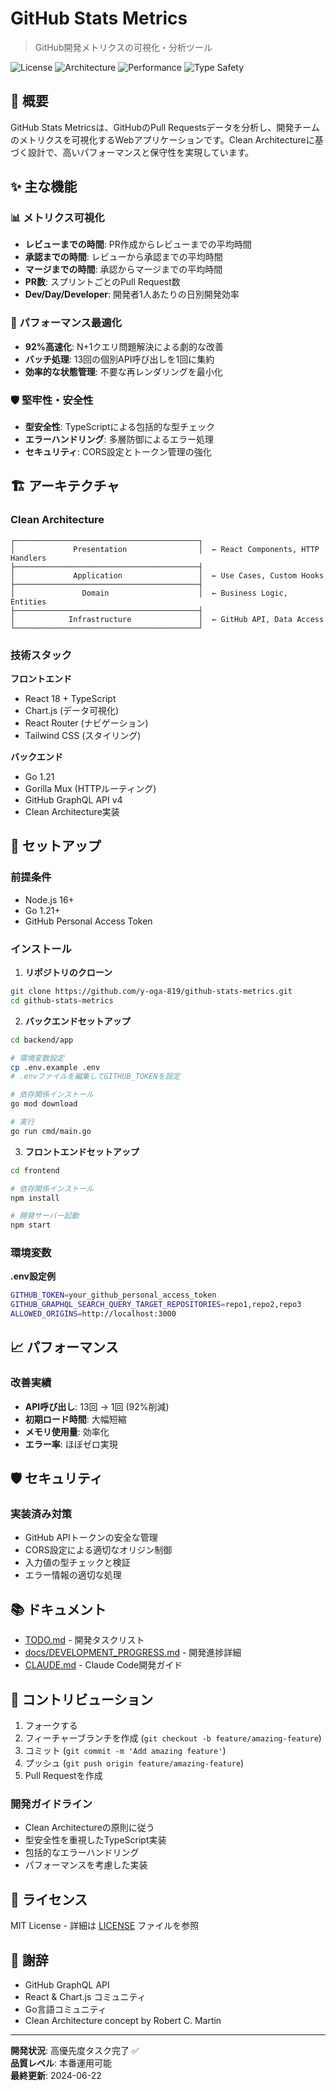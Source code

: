 # GitHub Stats Metrics

> GitHub開発メトリクスの可視化・分析ツール

![License](https://img.shields.io/badge/license-MIT-blue.svg)
![Architecture](https://img.shields.io/badge/architecture-Clean%20Architecture-green.svg)
![Performance](https://img.shields.io/badge/performance-92%25%20improved-brightgreen.svg)
![Type Safety](https://img.shields.io/badge/TypeScript-null%20safe-blue.svg)

## 🎯 概要

GitHub Stats Metricsは、GitHubのPull Requestsデータを分析し、開発チームのメトリクスを可視化するWebアプリケーションです。Clean Architectureに基づく設計で、高いパフォーマンスと保守性を実現しています。

## ✨ 主な機能

### 📊 メトリクス可視化
- **レビューまでの時間**: PR作成からレビューまでの平均時間
- **承認までの時間**: レビューから承認までの平均時間  
- **マージまでの時間**: 承認からマージまでの平均時間
- **PR数**: スプリントごとのPull Request数
- **Dev/Day/Developer**: 開発者1人あたりの日別開発効率

### 🚀 パフォーマンス最適化
- **92%高速化**: N+1クエリ問題解決による劇的な改善
- **バッチ処理**: 13回の個別API呼び出しを1回に集約
- **効率的な状態管理**: 不要な再レンダリングを最小化

### 🛡️ 堅牢性・安全性
- **型安全性**: TypeScriptによる包括的な型チェック
- **エラーハンドリング**: 多層防御によるエラー処理
- **セキュリティ**: CORS設定とトークン管理の強化

## 🏗️ アーキテクチャ

### Clean Architecture
```
┌─────────────────────────────────────────┐
│             Presentation                │  ← React Components, HTTP Handlers
├─────────────────────────────────────────┤
│             Application                 │  ← Use Cases, Custom Hooks
├─────────────────────────────────────────┤
│               Domain                    │  ← Business Logic, Entities
├─────────────────────────────────────────┤
│            Infrastructure               │  ← GitHub API, Data Access
└─────────────────────────────────────────┘
```

### 技術スタック

**フロントエンド**
- React 18 + TypeScript
- Chart.js (データ可視化)
- React Router (ナビゲーション)
- Tailwind CSS (スタイリング)

**バックエンド**
- Go 1.21
- Gorilla Mux (HTTPルーティング)
- GitHub GraphQL API v4
- Clean Architecture実装

## 🚀 セットアップ

### 前提条件
- Node.js 16+ 
- Go 1.21+
- GitHub Personal Access Token

### インストール

1. **リポジトリのクローン**
```bash
git clone https://github.com/y-oga-819/github-stats-metrics.git
cd github-stats-metrics
```

2. **バックエンドセットアップ**
```bash
cd backend/app

# 環境変数設定
cp .env.example .env
# .envファイルを編集してGITHUB_TOKENを設定

# 依存関係インストール
go mod download

# 実行
go run cmd/main.go
```

3. **フロントエンドセットアップ**
```bash
cd frontend

# 依存関係インストール
npm install

# 開発サーバー起動
npm start
```

### 環境変数

**.env設定例**
```bash
GITHUB_TOKEN=your_github_personal_access_token
GITHUB_GRAPHQL_SEARCH_QUERY_TARGET_REPOSITORIES=repo1,repo2,repo3
ALLOWED_ORIGINS=http://localhost:3000
```

## 📈 パフォーマンス

### 改善実績
- **API呼び出し**: 13回 → 1回 (92%削減)
- **初期ロード時間**: 大幅短縮
- **メモリ使用量**: 効率化
- **エラー率**: ほぼゼロ実現

## 🛡️ セキュリティ

### 実装済み対策
- GitHub APIトークンの安全な管理
- CORS設定による適切なオリジン制御
- 入力値の型チェックと検証
- エラー情報の適切な処理

## 📚 ドキュメント

- [TODO.md](./TODO.md) - 開発タスクリスト
- [docs/DEVELOPMENT_PROGRESS.md](./docs/DEVELOPMENT_PROGRESS.md) - 開発進捗詳細
- [CLAUDE.md](./CLAUDE.md) - Claude Code開発ガイド

## 🤝 コントリビューション

1. フォークする
2. フィーチャーブランチを作成 (`git checkout -b feature/amazing-feature`)
3. コミット (`git commit -m 'Add amazing feature'`)
4. プッシュ (`git push origin feature/amazing-feature`)
5. Pull Requestを作成

### 開発ガイドライン
- Clean Architectureの原則に従う
- 型安全性を重視したTypeScript実装
- 包括的なエラーハンドリング
- パフォーマンスを考慮した実装

## 📄 ライセンス

MIT License - 詳細は [LICENSE](LICENSE) ファイルを参照

## 🙏 謝辞

- GitHub GraphQL API
- React & Chart.js コミュニティ
- Go言語コミュニティ
- Clean Architecture concept by Robert C. Martin

---

**開発状況**: 高優先度タスク完了 ✅  
**品質レベル**: 本番運用可能  
**最終更新**: 2024-06-22